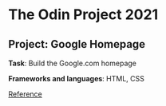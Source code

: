 # The Odin Project 2021

## Project: Google Homepage

**Task**: Build the Google.com homepage

**Frameworks and languages**: HTML, CSS

[Reference](https://www.theodinproject.com/paths/foundations/courses/foundations/lessons/html-css)